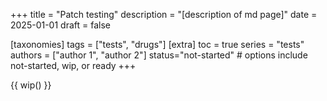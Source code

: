 +++
title = "Patch testing"
description = "[description of md page]"
date = 2025-01-01
draft = false

[taxonomies]
tags = ["tests", "drugs"]
[extra]
toc = true
series = "tests"
authors = ["author 1", "author 2"]
status="not-started" # options include not-started, wip, or ready
+++

{{ wip() }}

</br>
</br>

<div class="blur-container">

</div>
